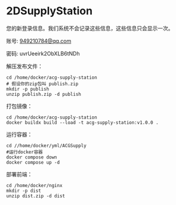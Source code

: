 # 2DSupplyStation

您的新登录信息。我们系统不会记录这些信息，这些信息只会显示一次。

账号: 949210784@qq.com

密码: uvrUeeirk2ObXLB6tNDh

解压发布文件：

```shell
cd /home/docker/acg-supply-station
# 假设你的zip包叫 publish.zip
mkdir -p publish
unzip publish.zip -d publish
```

打包镜像：

```shell
cd /home/docker/acg-supply-station
docker buildx build --load -t acg-supply-station:v1.0.0 .
```

运行容器：

```shell
cd //home/docker/yml/ACGSupply
#运行docker容器
docker compose down
docker compose up -d
```

部署前端：

```
cd /home/docker/nginx
mkdir -p dist
unzip dist.zip -d dist
```



